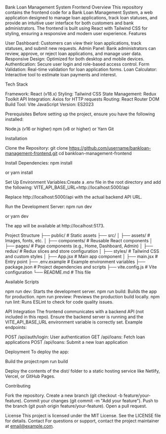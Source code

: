 Bank Loan Management System Frontend
Overview
This repository contains the frontend code for a Bank Loan Management System, a web application designed to manage loan applications, track loan statuses, and provide an intuitive user interface for both customers and bank administrators. The frontend is built using React with Tailwind CSS for styling, ensuring a responsive and modern user experience.
Features

User Dashboard: Customers can view their loan applications, track statuses, and submit new requests.
Admin Panel: Bank administrators can review, approve, or reject loan applications, and manage user data.
Responsive Design: Optimized for both desktop and mobile devices.
Authentication: Secure user login and role-based access control.
Form Validation: Real-time validation for loan application forms.
Loan Calculator: Interactive tool to estimate loan payments and interest.

Tech Stack

Framework: React (v18.x)
Styling: Tailwind CSS
State Management: Redux Toolkit
API Integration: Axios for HTTP requests
Routing: React Router DOM
Build Tool: Vite
JavaScript Version: ES2023

Prerequisites
Before setting up the project, ensure you have the following installed:

Node.js (v16 or higher)
npm (v8 or higher) or Yarn
Git

Installation

Clone the Repository:
git clone https://github.com/username/bankloan-management-frontend.git
cd bankloan-management-frontend


Install Dependencies:
npm install

or
yarn install


Set Up Environment Variables:Create a .env file in the root directory and add the following:
VITE_API_BASE_URL=http://localhost:5000/api

Replace http://localhost:5000/api with the actual backend API URL.

Run the Development Server:
npm run dev

or
yarn dev

The app will be available at http://localhost:5173.


Project Structure
├── public/                # Static assets
├── src/
│   ├── assets/            # Images, fonts, etc.
│   ├── components/        # Reusable React components
│   ├── pages/             # Page components (e.g., Home, Dashboard, Admin)
│   ├── redux/             # Redux slices and store configuration
│   ├── styles/            # Tailwind CSS and custom styles
│   ├── App.jsx            # Main app component
│   ├── main.jsx           # Entry point
├── .env.example           # Example environment variables
├── package.json           # Project dependencies and scripts
├── vite.config.js         # Vite configuration
└── README.md              # This file

Available Scripts

npm run dev: Starts the development server.
npm run build: Builds the app for production.
npm run preview: Previews the production build locally.
npm run lint: Runs ESLint to check for code quality issues.

API Integration
The frontend communicates with a backend API (not included in this repo). Ensure the backend server is running and the VITE_API_BASE_URL environment variable is correctly set. Example endpoints:

POST /api/auth/login: User authentication
GET /api/loans: Fetch loan applications
POST /api/loans: Submit a new loan application

Deployment
To deploy the app:

Build the project:npm run build


Deploy the contents of the dist/ folder to a static hosting service like Netlify, Vercel, or GitHub Pages.

Contributing

Fork the repository.
Create a new branch (git checkout -b feature/your-feature).
Commit your changes (git commit -m "Add your feature").
Push to the branch (git push origin feature/your-feature).
Open a pull request.

License
This project is licensed under the MIT License. See the LICENSE file for details.
Contact
For questions or support, contact the project maintainer at email@example.com.
